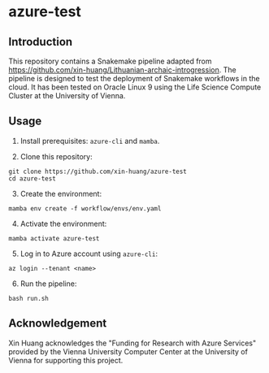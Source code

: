 # azure-test

## Introduction

This repository contains a Snakemake pipeline adapted from https://github.com/xin-huang/Lithuanian-archaic-introgression. The pipeline is designed to test the deployment of Snakemake workflows in the cloud. It has been tested on Oracle Linux 9 using the Life Science Compute Cluster at the University of Vienna.


## Usage

1. Install prerequisites: `azure-cli` and `mamba`.

2. Clone this repository:

```
git clone https://github.com/xin-huang/azure-test
cd azure-test
```

3. Create the environment:

```
mamba env create -f workflow/envs/env.yaml
```

4. Activate the environment:

```
mamba activate azure-test
```

5. Log in to Azure account using `azure-cli`:

```
az login --tenant <name>
```

6. Run the pipeline:

```
bash run.sh
```

## Acknowledgement

Xin Huang acknowledges the "Funding for Research with Azure Services" provided by the Vienna University Computer Center at the University of Vienna for supporting this project.
